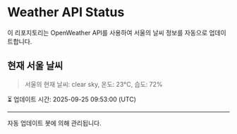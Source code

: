 
# Weather API Status

이 리포지토리는 OpenWeather API를 사용하여 서울의 날씨 정보를 자동으로 업데이트합니다.

## 현재 서울 날씨
> 서울의 현재 날씨: clear sky, 온도: 23°C, 습도: 72%

⏳ 업데이트 시간: 2025-09-25 09:53:00 (UTC)

---
자동 업데이트 봇에 의해 관리됩니다.
